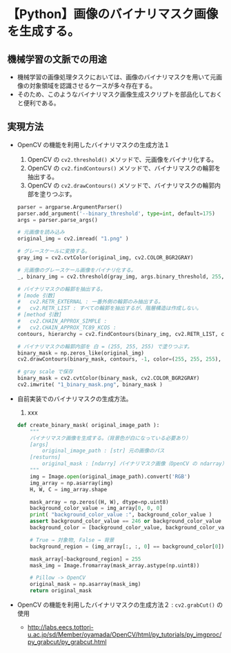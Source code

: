 # 【Python】画像のバイナリマスク画像を生成する。

## 機械学習の文脈での用途
- 機械学習の画像処理タスクにおいては、画像のバイナリマスクを用いて元画像の対象領域を認識させるケースが多々存在する。
- そのため、このようなバイナリマスク画像生成スクリプトを部品化しておくと便利である。

## 実現方法

- OpenCV の機能を利用したバイナリマスクの生成方法１
    1. OpenCV の `cv2.threshold()` メソッドで、元画像をバイナリ化する。
    1. OpenCV の `cv2.findContours()` メソッドで、バイナリマスクの輪郭を抽出する。
    1. OpenCV の `cv2.drawContours()`  メソッドで、バイナリマスクの輪郭内部を塗りつぶす。
    ```python
    parser = argparse.ArgumentParser()
    parser.add_argument('--binary_threshold', type=int, default=175)
    args = parser.parse_args()
    
    # 元画像を読み込み
    original_img = cv2.imread( "1.png" )
    
    # グレースケールに変換する。
    gray_img = cv2.cvtColor(original_img, cv2.COLOR_BGR2GRAY)

    # 元画像のグレースケール画像をバイナリ化する。
    _, binary_img = cv2.threshold(gray_img, args.binary_threshold, 255, cv2.THRESH_BINARY_INV)

    # バイナリマスクの輪郭を抽出する。
    # [mode 引数]
    #   cv2.RETR_EXTERNAL : 一番外側の輪郭のみ抽出する。
    #   cv2.RETR_LIST : すべての輪郭を抽出するが、階層構造は作成しない。
    # [method 引数]
    #   cv2.CHAIN_APPROX_SIMPLE : 
    #   cv2.CHAIN_APPROX_TC89_KCOS :
    contours, hierarchy = cv2.findContours(binary_img, cv2.RETR_LIST, cv2.CHAIN_APPROX_SIMPLE)

    # バイナリマスクの輪郭内部を 白 = (255, 255, 255) で塗りつぶす。
    binary_mask = np.zeros_like(original_img)
    cv2.drawContours(binary_mask, contours, -1, color=(255, 255, 255), thickness=-1)

    # gray scale で保存
    binary_mask = cv2.cvtColor(binary_mask, cv2.COLOR_BGR2GRAY)
    cv2.imwrite( "1_binary_mask.png", binary_mask )
    ```

- 自前実装でのバイナリマスクの生成方法。
    1. xxx
    ```python
    def create_binary_mask( original_image_path ):
        """
        バイナリマスク画像を生成する。（背景色が白になっている必要あり）
        [args]
            original_image_path : [str] 元の画像のパス
        [resturns]
            original_mask : [ndarry] バイナリマスク画像（OpenCV の ndarray）
        """
        img = Image.open(original_image_path).convert('RGB')
        img_array = np.asarray(img)
        H, W, C = img_array.shape
    
        mask_array = np.zeros((H, W), dtype=np.uint8)
        background_color_value = img_array[0, 0, 0]
        print( "background_color_value :", background_color_value )
        assert background_color_value == 246 or background_color_value == 255
        background_color = [background_color_value, background_color_value, background_color_value]
    
        # True → 対象物, False → 背景
        background_region = (img_array[:, :, 0] == background_color[0]) & (img_array[:, :, 1] == background_color[1]) & (img_array[:, :, 2] == background_color[2])

        mask_array[~background_region] = 255
        mask_img = Image.fromarray(mask_array.astype(np.uint8))

        # Pillow -> OpenCV
        original_mask = np.asarray(mask_img)
        return original_mask
    ```

- OpenCV の機能を利用したバイナリマスクの生成方法２ : `cv2.grabCut()` の使用
    - http://labs.eecs.tottori-u.ac.jp/sd/Member/oyamada/OpenCV/html/py_tutorials/py_imgproc/py_grabcut/py_grabcut.html
    